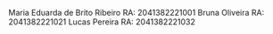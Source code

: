 Maria Eduarda de Brito Ribeiro  RA: 2041382221001
Bruna Oliveira RA: 2041382221021
Lucas Pereira RA: 2041382221032